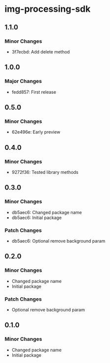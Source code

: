 # img-processing-sdk

## 1.1.0

### Minor Changes

- 3f7ecbd: Add delete method

## 1.0.0

### Major Changes

- fedd857: First release

## 0.5.0

### Minor Changes

- 62e496e: Early preview

## 0.4.0

### Minor Changes

- 9272f36: Tested library methods

## 0.3.0

### Minor Changes

- db5aec6: Changed package name
- db5aec6: Initial package

### Patch Changes

- db5aec6: Optional remove background param

## 0.2.0

### Minor Changes

- Changed package name
- Initial package

### Patch Changes

- Optional remove background param

## 0.1.0

### Minor Changes

- Changed package name
- Initial package
